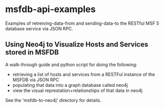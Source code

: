 # msfdb-api-examples
Examples of retreiving-data-from and sending-data-to the RESTful MSF 5 database service via JSON RPC.

## Using Neo4j to Visualize Hosts and Services stored in MSFDB
A walk-through guide and python script for doing the following:

* retrieving a list of hosts and services from a RESTFul instance of the MSFDB via JSON RPC
* populating that data into a graph database called neo4j
* view the visual represtation+relationships of that data in neo4j

See the 'msfdb-to-neo4j' directory for details.
